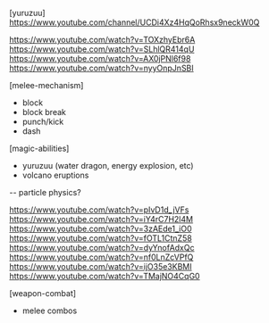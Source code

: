
[yuruzuu]
https://www.youtube.com/channel/UCDi4Xz4HqQoRhsx9neckW0Q

https://www.youtube.com/watch?v=TOXzhyEbr6A
https://www.youtube.com/watch?v=SLhlQR414qU
https://www.youtube.com/watch?v=AX0jPNl6f98
https://www.youtube.com/watch?v=nyyOnpJnSBI

[melee-mechanism]
- block
- block break
- punch/kick
- dash

[magic-abilities]
- yuruzuu (water dragon, energy explosion, etc)
- volcano eruptions

-- particle physics?

https://www.youtube.com/watch?v=pIvD1d_jVFs
https://www.youtube.com/watch?v=iY4rC7H2l4M
https://www.youtube.com/watch?v=3zAEde1_iO0
https://www.youtube.com/watch?v=fOTL1CtnZ58
https://www.youtube.com/watch?v=dyYnofAdxQc
https://www.youtube.com/watch?v=nf0LnZcVPfQ
https://www.youtube.com/watch?v=ijO35e3KBMI
https://www.youtube.com/watch?v=TMajNO4CqG0

[weapon-combat]
- melee combos
